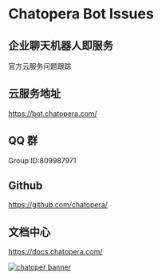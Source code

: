 # Chatopera Bot Issues

## 企业聊天机器人即服务

官方云服务问题跟踪

## 云服务地址

https://bot.chatopera.com/

## QQ 群

Group ID:809987971

## Github

https://github.com/chatopera/

## 文档中心

https://docs.chatopera.com/

[![chatoper banner][co-banner-image]][co-url]

[co-banner-image]: https://user-images.githubusercontent.com/3538629/42383104-da925942-8168-11e8-8195-868d5fcec170.png
[co-url]: https://www.chatopera.com
